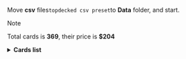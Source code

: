 Move <b>csv</b> files```topdecked csv preset```to <b>Data</b> folder, and start.

> [!NOTE]
> Total cards is <b>369</b>, their price is <b>$204</b>

<details>
  <summary><b>Cards list</b></summary>

<ul>
 <li> $0.11 <a href="https://scryfall.com/card//afr/274/ru">Mountain</a> - foil (1)</li>
 <li> $0.71 <a href="https://scryfall.com/card//khm/397/ru">Mountain</a> - foil (1)</li>
 <li> $0.11 <a href="https://scryfall.com/card//afr/276/ru">Mountain</a> - foil (1)</li>
 <li> $0.17 <a href="https://scryfall.com/card//thb/285/en">Mountain</a> - foil (1)</li>
 <li> $0.13 <a href="https://scryfall.com/card//mid/383/ru">Mountain</a> - foil (1)</li>
 <li> $0.13 <a href="https://scryfall.com/card//afr/275/ru">Mountain</a> - foil (1)</li>
 <li> $0.09 <a href="https://scryfall.com/card//afr/277/ru">Mountain</a> - foil (1)</li>
 <li> $0.14 <a href="https://scryfall.com/card//thb/284/en">Mountain</a> - foil (1)</li>
 <li> $0.06 <a href="https://scryfall.com/card//afr/310/ru">Rimeshield Frost Giant</a> - foil (1)</li>
 <li> $0.11 <a href="https://scryfall.com/card//mid/244/ru">Sunrise Cavalier</a> - foil (1)</li>
 <li> $0.17 <a href="https://scryfall.com/card//mid/261/ru">Evolving Wilds</a> - foil (1)</li>
 <li> $0.10 <a href="https://scryfall.com/card//mid/380/ru">Plains</a> - foil (1)</li>
 <li> $0.22 <a href="https://scryfall.com/card//thb/279/en">Plains</a> - foil (1)</li>
 <li> $0.09 <a href="https://scryfall.com/card//afr/262/ru">Plains</a> - foil (1)</li>
 <li> $0.09 <a href="https://scryfall.com/card//afr/264/ru">Plains</a> - foil (1)</li>
 <li> $0.32 <a href="https://scryfall.com/card//khm/394/ru">Plains</a> - foil (1)</li>
 <li> $0.20 <a href="https://scryfall.com/card//thb/278/en">Plains</a> - foil (1)</li>
 <li> $0.13 <a href="https://scryfall.com/card//afr/265/ru">Plains</a> - foil (1)</li>
 <li> $0.10 <a href="https://scryfall.com/card//afr/263/ru">Plains</a> - foil (1)</li>
 <li> $0.18 <a href="https://scryfall.com/card//afr/117/ru">Reaper's Talisman</a> - foil (1)</li>
 <li> $0.10 <a href="https://scryfall.com/card//mid/384/ru">Forest</a> - foil (1)</li>
 <li> $0.09 <a href="https://scryfall.com/card//thb/286/en">Forest</a> - foil (1)</li>
 <li> $0.19 <a href="https://scryfall.com/card//thb/287/en">Forest</a> - foil (1)</li>
 <li> $0.13 <a href="https://scryfall.com/card//afr/278/ru">Forest</a> - foil (1)</li>
 <li> $0.13 <a href="https://scryfall.com/card//afr/280/ru">Forest</a> - foil (1)</li>
 <li> $0.38 <a href="https://scryfall.com/card//mid/277/ru">Forest</a> - foil (1)</li>
 <li> $0.10 <a href="https://scryfall.com/card//afr/279/ru">Forest</a> - foil (1)</li>
 <li> $0.16 <a href="https://scryfall.com/card//afr/281/ru">Forest</a> - foil (1)</li>
 <li> $0.73 <a href="https://scryfall.com/card//khm/398/ru">Forest</a> - foil (1)</li>
 <li> $0.61 <a href="https://scryfall.com/card//ddr/36/en">Ob Nixilis Reignited</a> - foil (1)</li>
 <li> $0.11 <a href="https://scryfall.com/card//afr/268/ru">Island</a> - foil (1)</li>
 <li> $0.63 <a href="https://scryfall.com/card//khm/395/ru">Island</a> - foil (1)</li>
 <li> $0.09 <a href="https://scryfall.com/card//afr/269/ru">Island</a> - foil (1)</li>
 <li> $0.19 <a href="https://scryfall.com/card//thb/281/ru">Island</a> - foil (1)</li>
 <li> $0.09 <a href="https://scryfall.com/card//mid/381/ru">Island</a> - foil (1)</li>
 <li> $0.10 <a href="https://scryfall.com/card//afr/267/ru">Island</a> - foil (1)</li>
 <li> $0.13 <a href="https://scryfall.com/card//afr/266/ru">Island</a> - foil (1)</li>
 <li> $0.17 <a href="https://scryfall.com/card//thb/280/en">Island</a> - foil (1)</li>
 <li> $0.13 <a href="https://scryfall.com/card//khm/321/ru">Aegar, the Freezing Flame</a> - foil (1)</li>
 <li> $0.12 <a href="https://scryfall.com/card//afr/272/ru">Swamp</a> - foil (1)</li>
 <li> $0.09 <a href="https://scryfall.com/card//afr/270/ru">Swamp</a> - foil (1)</li>
 <li> $2.02 <a href="https://scryfall.com/card//thb/252/en">Swamp</a> - foil (1)</li>
 <li> $0.13 <a href="https://scryfall.com/card//mid/382/ru">Swamp</a> - foil (1)</li>
 <li> $0.12 <a href="https://scryfall.com/card//afr/271/ru">Swamp</a> - foil (1)</li>
 <li> $0.13 <a href="https://scryfall.com/card//afr/273/ru">Swamp</a> - foil (1)</li>
 <li> $0.20 <a href="https://scryfall.com/card//thb/283/en">Swamp</a> - foil (1)</li>
 <li> $0.92 <a href="https://scryfall.com/card//mid/273/ru">Swamp</a> - foil (1)</li>
 <li> $0.46 <a href="https://scryfall.com/card//khm/396/ru">Swamp</a> - foil (1)</li>
 <li> $0.12 <a href="https://scryfall.com/card//thb/282/en">Swamp</a> - foil (1)</li>
 <li> $0.02 <a href="https://scryfall.com/card//mom/195/en">Iridescent Blademaster</a> - foil (1)</li>
 <li> $0.09 <a href="https://scryfall.com/card//khm/8/ru">Divine Gambit</a> - foil (1)</li>
 <li> $0.38 <a href="https://scryfall.com/card//afr/228/ru">Monk Class</a> - foil (1)</li>
 <li> $0.01 <a href="https://scryfall.com/card//mid/22/ru">Gavony Trapper</a> - foil (1)</li>
 <li> $1.02 <a href="https://scryfall.com/card//neo/472/en">Thundering Raiju</a> - foil (1)</li>
 <li> $0.08 <a href="https://scryfall.com/card//mid/299/ru">Burly Breaker // Dire-Strain Demolisher</a> - foil (1)</li>
 <li> $2.85 <a href="https://scryfall.com/card//vow/46/en">Welcoming Vampire</a> - foil (1)</li>
 <li> $2.87 <a href="https://scryfall.com/card//ddr/1/en">Nissa, Voice of Zendikar</a> - foil (1)</li>
 <li> $0.14 <a href="https://scryfall.com/card//mid/63/ru">Mysterious Tome // Chilling Chronicle</a> - foil (1)</li>
 <li> $0.01 <a href="https://scryfall.com/card//mid/132/ru">Burn the Accursed</a> - foil (1)</li>
 <li> $0.07 <a href="https://scryfall.com/card//afr/46/ru">Arcane Investigator</a> - foil (1)</li>
 <li> $0.05 <a href="https://scryfall.com/card//khm/157/ru">Tuskeri Firewalker</a> - foil (1)</li>
 <li> $0.13 <a href="https://scryfall.com/card//thb/263/en">Tymaret, Chosen from Death</a> - foil (1)</li>
 <li> $0.30 <a href="https://scryfall.com/card//mid/386/ru">Triskaidekaphile</a> - foil (1)</li>
 <li> $0.47 <a href="https://scryfall.com/card//thb/352/en">Arasta of the Endless Web</a> - foil (1)</li>
 <li> $0.05 <a href="https://scryfall.com/card//khm/87/ru">Draugr Recruiter</a> - foil (1)</li>
 <li> $0.43 <a href="https://scryfall.com/card//afr/375/ru">Forsworn Paladin</a> - foil (1)</li>
 <li> $0.83 <a href="https://scryfall.com/card//khm/400/ru">Reflections of Littjara</a> - foil (1)</li>
 <li> $0.19 <a href="https://scryfall.com/card//afr/397/ru">Treasure Chest</a> - foil (1)</li>
 <li> $0.06 <a href="https://scryfall.com/card//mid/118/ru">Olivia's Midnight Ambush</a> - foil (1)</li>
 <li> $2.23 <a href="https://scryfall.com/card//sta/56/ru">Regrowth</a> - foil (1)</li>
 <li> $0.02 <a href="https://scryfall.com/card//mid/84/ru">Arrogant Outlaw</a> - foil (1)</li>
 <li> $0.02 <a href="https://scryfall.com/card//afr/45/ru">Air-Cult Elemental</a> - foil (1)</li>
 <li> $0.62 <a href="https://scryfall.com/card//thb/121/en">Underworld Dreams</a> - nonfoil (1)</li>
 <li> $0.06 <a href="https://scryfall.com/card//khm/36/ru">Valkyrie's Sword</a> - nonfoil (1)</li>
 <li> $0.04 <a href="https://scryfall.com/card//khm/163/ru">Boreal Outrider</a> - nonfoil (1)</li>
 <li> $0.02 <a href="https://scryfall.com/card//stx/200/ru">Lorehold Excavation</a> - nonfoil (1)</li>
 <li> $0.96 <a href="https://scryfall.com/card//stx/262/ru">Access Tunnel</a> - nonfoil (1)</li>
 <li> $0.10 <a href="https://scryfall.com/card//afr/105/ru">Gelatinous Cube</a> - nonfoil (1)</li>
 <li> $0.11 <a href="https://scryfall.com/card//thb/237/en">Soul-Guide Lantern</a> - nonfoil (1)</li>
 <li> $0.11 <a href="https://scryfall.com/card//khm/56/ru">Frost Augur</a> - nonfoil (1)</li>
 <li> $0.86 <a href="https://scryfall.com/card//khm/69/ru">Mystic Reflection</a> - nonfoil (1)</li>
 <li> $0.02 <a href="https://scryfall.com/card//thb/189/en">Nyx Herald</a> - nonfoil (1)</li>
 <li> $0.02 <a href="https://scryfall.com/card//stx/89/ru">Umbral Juke</a> - nonfoil (1)</li>
 <li> $0.93 <a href="https://scryfall.com/card//sta/17/ru">Mind's Desire</a> - nonfoil (1)</li>
 <li> $0.04 <a href="https://scryfall.com/card//afr/7/ru">Cloister Gargoyle</a> - nonfoil (1)</li>
 <li> $0.04 <a href="https://scryfall.com/card//thb/83/en">Agonizing Remorse</a> - nonfoil (1)</li>
 <li> $0.03 <a href="https://scryfall.com/card//sta/24/ru">Agonizing Remorse</a> - nonfoil (1)</li>
 <li> $0.10 <a href="https://scryfall.com/card//ddr/3/en">Briarhorn</a> - nonfoil (2)</li>
 <li> $0.22 <a href="https://scryfall.com/card//mid/246/ru">Tovolar, Dire Overlord // Tovolar, the Midnight Scourge</a> - nonfoil (1)</li>
 <li> $0.11 <a href="https://scryfall.com/card//mid/187/ru">Hound Tamer // Untamed Pup</a> - nonfoil (1)</li>
 <li> $0.06 <a href="https://scryfall.com/card//mid/302/ru">Hound Tamer // Untamed Pup</a> - nonfoil (1)</li>
 <li> $0.12 <a href="https://scryfall.com/card//stx/147/ru">Augmenter Pugilist // Echoing Equation</a> - nonfoil (1)</li>
 <li> $0.04 <a href="https://scryfall.com/card//afr/192/ru">Loathsome Troll</a> - nonfoil (1)</li>
 <li> $0.08 <a href="https://scryfall.com/card//khm/268/ru">Skemfar Elderhall</a> - nonfoil (1)</li>
 <li> $0.32 <a href="https://scryfall.com/card//thb/170/en">The First Iroan Games</a> - nonfoil (1)</li>
 <li> $0.18 <a href="https://scryfall.com/card//sta/60/ru">Electrolyze</a> - nonfoil (1)</li>
 <li> $0.03 <a href="https://scryfall.com/card//thb/219/ru">Hero of the Nyxborn</a> - nonfoil (1)</li>
 <li> $0.41 <a href="https://scryfall.com/card//vow/200/en">Glorious Sunrise</a> - nonfoil (1)</li>
 <li> $0.02 <a href="https://scryfall.com/card//mom/107/en">Glistening Deluge</a> - nonfoil (1)</li>
 <li> $5.14 <a href="https://scryfall.com/card//khm/98/ru">Haunting Voyage</a> - nonfoil (1)</li>
 <li> $0.19 <a href="https://scryfall.com/card//thb/87/en">Cling to Dust</a> - nonfoil (1)</li>
 <li> $0.16 <a href="https://scryfall.com/card//ddr/58/en">Quest for the Gravelord</a> - nonfoil (2)</li>
 <li> $0.02 <a href="https://scryfall.com/card//thb/59/en">One with the Stars</a> - nonfoil (1)</li>
 <li> $0.05 <a href="https://scryfall.com/card//thb/7/en">Commanding Presence</a> - nonfoil (1)</li>
 <li> $0.45 <a href="https://scryfall.com/card//ddr/56/en">Pestilence Demon</a> - nonfoil (1)</li>
 <li> $0.10 <a href="https://scryfall.com/card//thb/267/en">Renata, Called to the Hunt</a> - nonfoil (1)</li>
 <li> $0.08 <a href="https://scryfall.com/card//khm/113/ru">Tergrid's Shadow</a> - nonfoil (1)</li>
 <li> $0.05 <a href="https://scryfall.com/card//afr/12/ru">Divine Smite</a> - nonfoil (1)</li>
 <li> $0.03 <a href="https://scryfall.com/card//thb/239/en">Thundering Chariot</a> - nonfoil (1)</li>
 <li> $0.03 <a href="https://scryfall.com/card//stx/107/ru">Igneous Inspiration</a> - nonfoil (1)</li>
 <li> $0.11 <a href="https://scryfall.com/card//ddr/19/en">Scythe Leopard</a> - nonfoil (1)</li>
 <li> $0.11 <a href="https://scryfall.com/card//ddr/19/en">Scythe Leopard</a> - nonfoil (1)</li>
 <li> $0.11 <a href="https://scryfall.com/card//khm/201/ru">Arni Slays the Troll</a> - nonfoil (1)</li>
 <li> $1.12 <a href="https://scryfall.com/card//stx/86/ru">Sedgemoor Witch</a> - nonfoil (1)</li>
 <li> $0.01 <a href="https://scryfall.com/card//mid/75/ru">Skaab Wrangler</a> - nonfoil (1)</li>
 <li> $0.53 <a href="https://scryfall.com/card//ddr/2/en">Abundance</a> - nonfoil (1)</li>
 <li> $0.10 <a href="https://scryfall.com/card//stx/154/ru">Pestilent Cauldron // Restorative Burst</a> - nonfoil (1)</li>
 <li> $3.54 <a href="https://scryfall.com/card//afr/138/ru">Delina, Wild Mage</a> - nonfoil (1)</li>
 <li> $0.10 <a href="https://scryfall.com/card//thb/166/en">The Binding of the Titans</a> - nonfoil (1)</li>
 <li> $0.27 <a href="https://scryfall.com/card//ddr/24/en">Walker of the Grove</a> - nonfoil (1)</li>
 <li> $0.79 <a href="https://scryfall.com/card//sta/51/ru">Cultivate</a> - nonfoil (1)</li>
 <li> $0.03 <a href="https://scryfall.com/card//thb/182/en">Nessian Hornbeetle</a> - nonfoil (1)</li>
 <li> $0.08 <a href="https://scryfall.com/card//sta/44/ru">Shock</a> - nonfoil (1)</li>
 <li> $0.31 <a href="https://scryfall.com/card//thb/234/en">Mirror Shield</a> - nonfoil (1)</li>
 <li> $0.03 <a href="https://scryfall.com/card//mid/299/ru">Burly Breaker // Dire-Strain Demolisher</a> - nonfoil (2)</li>
 <li> $0.30 <a href="https://scryfall.com/card//afr/29/ru">Paladin Class</a> - nonfoil (1)</li>
 <li> $0.01 <a href="https://scryfall.com/card//mid/83/ru">Vivisection</a> - nonfoil (1)</li>
 <li> $0.05 <a href="https://scryfall.com/card//afr/57/ru">Eccentric Apprentice</a> - nonfoil (2)</li>
 <li> $0.20 <a href="https://scryfall.com/card//thb/33/en">Reverent Hoplite</a> - nonfoil (1)</li>
 <li> $0.11 <a href="https://scryfall.com/card//stx/98/ru">Efreet Flamepainter</a> - nonfoil (1)</li>
 <li> $0.15 <a href="https://scryfall.com/card//khm/109/ru">Skemfar Avenger</a> - nonfoil (1)</li>
 <li> $0.28 <a href="https://scryfall.com/card//afr/132/ru">Battle Cry Goblin</a> - nonfoil (1)</li>
 <li> $0.05 <a href="https://scryfall.com/card//afr/67/ru">Power of Persuasion</a> - nonfoil (1)</li>
 <li> $0.06 <a href="https://scryfall.com/card//stx/229/ru">Shadewing Laureate</a> - nonfoil (1)</li>
 <li> $0.12 <a href="https://scryfall.com/card//ddr/20/en">Seek the Horizon</a> - nonfoil (1)</li>
 <li> $0.16 <a href="https://scryfall.com/card//khm/265/ru">Port of Karfell</a> - nonfoil (1)</li>
 <li> $0.54 <a href="https://scryfall.com/card//afr/33/ru">Portable Hole</a> - nonfoil (1)</li>
 <li> $0.36 <a href="https://scryfall.com/card//sta/31/ru">Inquisition of Kozilek</a> - nonfoil (1)</li>
 <li> $0.10 <a href="https://scryfall.com/card//stx/57/ru">Teachings of the Archaics</a> - nonfoil (1)</li>
 <li> $2.00 <a href="https://scryfall.com/card//mid/7/ru">Brutal Cathar // Moonrage Brute</a> - nonfoil (1)</li>
 <li> $0.06 <a href="https://scryfall.com/card//mid/250/ru">Wake to Slaughter</a> - nonfoil (1)</li>
 <li> $0.17 <a href="https://scryfall.com/card//ddr/60/ru">Shadows of the Past</a> - nonfoil (1)</li>
 <li> $0.19 <a href="https://scryfall.com/card//thb/228/en">Staggering Insight</a> - nonfoil (1)</li>
 <li> $0.04 <a href="https://scryfall.com/card//stx/198/ru">Lorehold Apprentice</a> - nonfoil (1)</li>
 <li> $0.03 <a href="https://scryfall.com/card//thb/63/en">Sea God's Scorn</a> - nonfoil (1)</li>
 <li> $0.06 <a href="https://scryfall.com/card//afr/107/ru">Grim Wanderer</a> - nonfoil (1)</li>
 <li> $0.06 <a href="https://scryfall.com/card//thb/223/en">Mischievous Chimera</a> - nonfoil (1)</li>
 <li> $0.04 <a href="https://scryfall.com/card//stx/100/ru">Explosive Welcome</a> - nonfoil (1)</li>
 <li> $0.16 <a href="https://scryfall.com/card//stx/96/ru">Draconic Intervention</a> - nonfoil (1)</li>
 <li> $0.07 <a href="https://scryfall.com/card//mid/238/ru">Rootcoil Creeper</a> - nonfoil (2)</li>
 <li> $0.47 <a href="https://scryfall.com/card//ddr/38/en">Ambition's Cost</a> - nonfoil (1)</li>
 <li> $0.03 <a href="https://scryfall.com/card//thb/133/en">Fateful End</a> - nonfoil (1)</li>
 <li> $0.08 <a href="https://scryfall.com/card//sta/41/ru">Infuriate</a> - nonfoil (1)</li>
 <li> $0.14 <a href="https://scryfall.com/card//khm/108/ru">Rune of Mortality</a> - nonfoil (1)</li>
 <li> $0.33 <a href="https://scryfall.com/card//ddr/10/en">Gaea's Blessing</a> - nonfoil (1)</li>
 <li> $0.13 <a href="https://scryfall.com/card//khm/325/ru">Koll, the Forgemaster</a> - nonfoil (1)</li>
 <li> $0.05 <a href="https://scryfall.com/card//thb/209/en">Atris, Oracle of Half-Truths</a> - nonfoil (1)</li>
 <li> $0.30 <a href="https://scryfall.com/card//stx/26/ru">Secret Rendezvous</a> - nonfoil (1)</li>
 <li> $0.20 <a href="https://scryfall.com/card//thb/5/en">The Birth of Meletis</a> - nonfoil (1)</li>
 <li> $0.37 <a href="https://scryfall.com/card//snc/12/en">Extraction Specialist</a> - nonfoil (1)</li>
 <li> $0.11 <a href="https://scryfall.com/card//khm/59/ru">Giant's Amulet</a> - nonfoil (1)</li>
 <li> $0.05 <a href="https://scryfall.com/card//afr/234/ru">Targ Nar, Demon-Fang Gnoll</a> - nonfoil (2)</li>
 <li> $0.09 <a href="https://scryfall.com/card//mid/183/ru">Dryad's Revival</a> - nonfoil (1)</li>
 <li> $1.30 <a href="https://scryfall.com/card//khm/340/ru">Search for Glory</a> - nonfoil (1)</li>
 <li> $0.10 <a href="https://scryfall.com/card//stx/127/ru">Dragonsguard Elite</a> - nonfoil (1)</li>
 <li> $0.03 <a href="https://scryfall.com/card//afr/96/ru">Demogorgon's Clutches</a> - nonfoil (1)</li>
 <li> $0.07 <a href="https://scryfall.com/card//sta/4/ru">Divine Gambit</a> - nonfoil (1)</li>
 <li> $0.02 <a href="https://scryfall.com/card//khm/8/ru">Divine Gambit</a> - nonfoil (1)</li>
 <li> $0.03 <a href="https://scryfall.com/card//mul/57/en">Reyav, Master Smith</a> - nonfoil (1)</li>
 <li> $0.04 <a href="https://scryfall.com/card//stx/134/ru">Honor Troll</a> - nonfoil (2)</li>
 <li> $0.02 <a href="https://scryfall.com/card//thb/112/en">Pharika's Spawn</a> - nonfoil (1)</li>
 <li> $0.03 <a href="https://scryfall.com/card//afr/76/ru">Split the Party</a> - nonfoil (1)</li>
 <li> $0.04 <a href="https://scryfall.com/card//afr/149/ru">Hulking Bugbear</a> - nonfoil (1)</li>
 <li> $0.02 <a href="https://scryfall.com/card//stx/135/ru">Karok Wrangler</a> - nonfoil (1)</li>
 <li> $0.46 <a href="https://scryfall.com/card//ddr/16/en">Oran-Rief Hydra</a> - nonfoil (1)</li>
 <li> $0.02 <a href="https://scryfall.com/card//stx/15/ru">Dueling Coach</a> - nonfoil (1)</li>
 <li> $0.06 <a href="https://scryfall.com/card//stx/123/ru">Bookwurm</a> - nonfoil (2)</li>
 <li> $0.13 <a href="https://scryfall.com/card//afr/32/ru">Plate Armor</a> - nonfoil (1)</li>
 <li> $0.02 <a href="https://scryfall.com/card//khm/226/ru">Niko Defies Destiny</a> - nonfoil (1)</li>
 <li> $0.05 <a href="https://scryfall.com/card//afr/135/ru">Burning Hands</a> - nonfoil (1)</li>
 <li> $0.07 <a href="https://scryfall.com/card//mid/126/ru">Vengeful Strangler // Strangling Grasp</a> - nonfoil (1)</li>
 <li> $0.02 <a href="https://scryfall.com/card//stx/78/ru">Necrotic Fumes</a> - nonfoil (3)</li>
 <li> $0.19 <a href="https://scryfall.com/card//ddr/6/en">Cloudthresher</a> - nonfoil (1)</li>
 <li> $0.02 <a href="https://scryfall.com/card//afr/247/ru">Iron Golem</a> - nonfoil (1)</li>
 <li> $0.04 <a href="https://scryfall.com/card//afr/210/ru">Wandering Troubadour</a> - nonfoil (2)</li>
 <li> $0.06 <a href="https://scryfall.com/card//thb/69/en">Stinging Lionfish</a> - nonfoil (1)</li>
 <li> $0.18 <a href="https://scryfall.com/card//afr/98/ru">Drider</a> - nonfoil (1)</li>
 <li> $0.19 <a href="https://scryfall.com/card//thb/167/en">Chainweb Aracnir</a> - nonfoil (1)</li>
 <li> $0.10 <a href="https://scryfall.com/card//khm/170/ru">Fynn, the Fangbearer</a> - nonfoil (1)</li>
 <li> $0.34 <a href="https://scryfall.com/card//stx/128/ru">Ecological Appreciation</a> - nonfoil (1)</li>
 <li> $0.07 <a href="https://scryfall.com/card//afr/137/ru">Critical Hit</a> - nonfoil (1)</li>
 <li> $0.04 <a href="https://scryfall.com/card//afr/201/ru">Purple Worm</a> - nonfoil (1)</li>
 <li> $2.47 <a href="https://scryfall.com/card//stx/81/ru">Plumb the Forbidden</a> - nonfoil (1)</li>
 <li> $0.06 <a href="https://scryfall.com/card//thb/102/en">Inevitable End</a> - nonfoil (1)</li>
 <li> $0.41 <a href="https://scryfall.com/card//stx/21/ru">Mavinda, Students' Advocate</a> - nonfoil (1)</li>
 <li> $0.60 <a href="https://scryfall.com/card//afr/180/ru">Druid Class</a> - nonfoil (1)</li>
 <li> $0.03 <a href="https://scryfall.com/card//mid/16/ru">Duelcraft Trainer</a> - nonfoil (1)</li>
 <li> $0.34 <a href="https://scryfall.com/card//mid/309/ru">Katilda, Dawnhart Prime</a> - nonfoil (1)</li>
 <li> $0.26 <a href="https://scryfall.com/card//ddr/30/en">Treetop Village</a> - nonfoil (1)</li>
 <li> $0.23 <a href="https://scryfall.com/card//vow/58/en">Dreamshackle Geist</a> - nonfoil (1)</li>
 <li> $0.02 <a href="https://scryfall.com/card//stx/202/ru">Maelstrom Muse</a> - nonfoil (1)</li>
 <li> $0.07 <a href="https://scryfall.com/card//ddr/12/en">Jaddi Lifestrider</a> - nonfoil (2)</li>
 <li> $0.21 <a href="https://scryfall.com/card//khm/25/ru">Rune of Sustenance</a> - nonfoil (1)</li>
 <li> $0.12 <a href="https://scryfall.com/card//mid/303/ru">Outland Liberator // Frenzied Trapbreaker</a> - nonfoil (1)</li>
 <li> $0.02 <a href="https://scryfall.com/card//afr/244/ru">Fifty Feet of Rope</a> - nonfoil (1)</li>
 <li> $0.91 <a href="https://scryfall.com/card//ddr/65/en">Leechridden Swamp</a> - nonfoil (1)</li>
 <li> $0.14 <a href="https://scryfall.com/card//afr/48/ru">The Blackstaff of Waterdeep</a> - nonfoil (1)</li>
 <li> $0.25 <a href="https://scryfall.com/card//ddr/62/en">Squelching Leeches</a> - nonfoil (1)</li>
 <li> $0.07 <a href="https://scryfall.com/card//afr/49/ru">Blue Dragon</a> - nonfoil (1)</li>
 <li> $0.20 <a href="https://scryfall.com/card//stx/94/ru">Conspiracy Theorist</a> - nonfoil (1)</li>
 <li> $0.04 <a href="https://scryfall.com/card//stx/35/ru">Thunderous Orator</a> - nonfoil (1)</li>
 <li> $0.13 <a href="https://scryfall.com/card//stx/176/ru">Deadly Brew</a> - nonfoil (1)</li>
 <li> $0.16 <a href="https://scryfall.com/card//stx/207/ru">Mortality Spear</a> - nonfoil (1)</li>
 <li> $0.05 <a href="https://scryfall.com/card//mom/166/en">Stoke the Flames</a> - nonfoil (1)</li>
 <li> $0.23 <a href="https://scryfall.com/card//ddr/21/en">Thicket Elemental</a> - nonfoil (1)</li>
 <li> $0.08 <a href="https://scryfall.com/card//thb/206/en">Acolyte of Affliction</a> - nonfoil (1)</li>
 <li> $0.62 <a href="https://scryfall.com/card//thb/13/en">Elspeth Conquers Death</a> - nonfoil (1)</li>
 <li> $0.05 <a href="https://scryfall.com/card//thb/132/en">Escape Velocity</a> - nonfoil (1)</li>
 <li> $0.06 <a href="https://scryfall.com/card//khm/30/ru">Spectral Steel</a> - nonfoil (1)</li>
 <li> $0.46 <a href="https://scryfall.com/card//khm/142/ru">Magda, Brazen Outlaw</a> - nonfoil (1)</li>
 <li> $0.12 <a href="https://scryfall.com/card//sta/37/ru">Claim the Firstborn</a> - nonfoil (1)</li>
 <li> $1.22 <a href="https://scryfall.com/card//afr/147/ru">Hobgoblin Bandit Lord</a> - nonfoil (1)</li>
 <li> $0.22 <a href="https://scryfall.com/card//mid/235/ru">Rem Karolus, Stalwart Slayer</a> - nonfoil (1)</li>
 <li> $0.04 <a href="https://scryfall.com/card//afr/231/ru">Shessra, Death's Whisper</a> - nonfoil (1)</li>
 <li> $0.05 <a href="https://scryfall.com/card//stx/92/ru">Ardent Dustspeaker</a> - nonfoil (1)</li>
 <li> $0.04 <a href="https://scryfall.com/card//thb/138/en">Heroes of the Revel</a> - nonfoil (1)</li>
 <li> $0.09 <a href="https://scryfall.com/card//mid/115/ru">Necrosynthesis</a> - nonfoil (1)</li>
 <li> $0.15 <a href="https://scryfall.com/card//afr/125/ru">Warlock Class</a> - nonfoil (2)</li>
 <li> $0.26 <a href="https://scryfall.com/card//mid/2/ru">Ambitious Farmhand // Seasoned Cathar</a> - nonfoil (1)</li>
 <li> $2.72 <a href="https://scryfall.com/card//afr/222/ru">Fighter Class</a> - nonfoil (1)</li>
 <li> $0.02 <a href="https://scryfall.com/card//mid/300/ru">Dawnhart Mentor</a> - nonfoil (2)</li>
 <li> $0.05 <a href="https://scryfall.com/card//khm/166/ru">Elven Bow</a> - nonfoil (1)</li>
 <li> $0.26 <a href="https://scryfall.com/card//stx/20/ru">Leonin Lightscribe</a> - nonfoil (1)</li>
 <li> $0.69 <a href="https://scryfall.com/card//khm/9/ru">Doomskar</a> - nonfoil (1)</li>
 <li> $0.49 <a href="https://scryfall.com/card//thb/99/en">Gray Merchant of Asphodel</a> - nonfoil (1)</li>
 <li> $3.82 <a href="https://scryfall.com/card//khm/114/ru">Valki, God of Lies // Tibalt, Cosmic Impostor</a> - nonfoil (1)</li>
 <li> $0.31 <a href="https://scryfall.com/card//vow/53/en">Consuming Tide</a> - nonfoil (1)</li>
 <li> $0.04 <a href="https://scryfall.com/card//mid/65/ru">Ominous Roost</a> - nonfoil (1)</li>
 <li> $0.09 <a href="https://scryfall.com/card//stx/28/ru">Show of Confidence</a> - nonfoil (1)</li>
 <li> $1.37 <a href="https://scryfall.com/card//mid/113/ru">Morbid Opportunist</a> - nonfoil (1)</li>
 <li> $0.34 <a href="https://scryfall.com/card//sta/62/ru">Lightning Helix</a> - nonfoil (1)</li>
 <li> $0.06 <a href="https://scryfall.com/card//khm/253/ru">Bretagard Stronghold</a> - nonfoil (1)</li>
 <li> $0.03 <a href="https://scryfall.com/card//khm/137/ru">Frenzied Raider</a> - nonfoil (1)</li>
 <li> $2.54 <a href="https://scryfall.com/card//thb/221/en">Kroxa, Titan of Death's Hunger</a> - nonfoil (1)</li>
 <li> $0.06 <a href="https://scryfall.com/card//stx/205/ru">Manifestation Sage</a> - nonfoil (1)</li>
 <li> $0.13 <a href="https://scryfall.com/card//khm/116/ru">Vengeful Reaper</a> - nonfoil (1)</li>
 <li> $0.23 <a href="https://scryfall.com/card//stx/72/ru">Go Blank</a> - nonfoil (1)</li>
 <li> $0.08 <a href="https://scryfall.com/card//khm/224/ru">Narfi, Betrayer King</a> - nonfoil (1)</li>
 <li> $0.13 <a href="https://scryfall.com/card//stx/59/ru">Test of Talents</a> - nonfoil (2)</li>
 <li> $0.36 <a href="https://scryfall.com/card//khm/107/ru">Rise of the Dread Marn</a> - nonfoil (1)</li>
 <li> $0.08 <a href="https://scryfall.com/card//khm/259/ru">Great Hall of Starnheim</a> - nonfoil (1)</li>
 <li> $0.02 <a href="https://scryfall.com/card//afr/77/ru">Sudden Insight</a> - nonfoil (1)</li>
 <li> $0.10 <a href="https://scryfall.com/card//afr/240/ru">Bag of Holding</a> - nonfoil (1)</li>
 <li> $0.20 <a href="https://scryfall.com/card//afr/88/ru">Asmodeus the Archfiend</a> - nonfoil (1)</li>
 <li> $0.03 <a href="https://scryfall.com/card//thb/193/en">Pheres-Band Brawler</a> - nonfoil (1)</li>
 <li> $0.05 <a href="https://scryfall.com/card//stx/132/ru">Fortifying Draught</a> - nonfoil (1)</li>
 <li> $0.08 <a href="https://scryfall.com/card//mid/57/ru">Grafted Identity</a> - nonfoil (1)</li>
 <li> $3.90 <a href="https://scryfall.com/card//mid/265/ru">Overgrown Farmland</a> - nonfoil (1)</li>
 <li> $0.10 <a href="https://scryfall.com/card//khm/212/ru">Harald, King of Skemfar</a> - nonfoil (1)</li>
 <li> $0.19 <a href="https://scryfall.com/card//vow/186/en">Ascendant Packleader</a> - nonfoil (1)</li>
 <li> $0.03 <a href="https://scryfall.com/card//mid/70/ru">Phantom Carriage</a> - nonfoil (2)</li>
 <li> $0.12 <a href="https://scryfall.com/card//afr/323/ru">Zalto, Fire Giant Duke</a> - nonfoil (2)</li>
 <li> $0.19 <a href="https://scryfall.com/card//stx/247/ru">Witherbloom Apprentice</a> - nonfoil (2)</li>
 <li> $0.36 <a href="https://scryfall.com/card//afr/243/ru">Eye of Vecna</a> - nonfoil (1)</li>
 <li> $0.02 <a href="https://scryfall.com/card//stx/224/ru">Returned Pastcaller</a> - nonfoil (1)</li>
 <li> $0.02 <a href="https://scryfall.com/card//mid/196/ru">Rise of the Ants</a> - nonfoil (1)</li>
 <li> $3.13 <a href="https://scryfall.com/card//afr/254/ru">Den of the Bugbear</a> - nonfoil (1)</li>
 <li> $0.23 <a href="https://scryfall.com/card//khm/86/ru">Draugr Necromancer</a> - nonfoil (1)</li>
 <li> $0.26 <a href="https://scryfall.com/card//khm/244/ru">Replicating Ring</a> - nonfoil (1)</li>
 <li> $0.26 <a href="https://scryfall.com/card//sta/28/ru">Doom Blade</a> - nonfoil (1)</li>
 <li> $0.02 <a href="https://scryfall.com/card//stx/31/ru">Stonebinder's Familiar</a> - nonfoil (1)</li>
 <li> $0.10 <a href="https://scryfall.com/card//mid/173/ru">Brood Weaver</a> - nonfoil (1)</li>
 <li> $0.11 <a href="https://scryfall.com/card//stx/178/ru">Dina, Soul Steeper</a> - nonfoil (2)</li>
 <li> $0.14 <a href="https://scryfall.com/card//stx/171/ru">Creative Outburst</a> - nonfoil (1)</li>
 <li> $0.03 <a href="https://scryfall.com/card//stx/91/ru">Academic Dispute</a> - nonfoil (1)</li>
 <li> $0.02 <a href="https://scryfall.com/card//stx/162/ru">Aether Helix</a> - nonfoil (1)</li>
 <li> $0.07 <a href="https://scryfall.com/card//thb/53/en">Medomai's Prophecy</a> - nonfoil (1)</li>
 <li> $0.04 <a href="https://scryfall.com/card//khm/135/ru">Fearless Liberator</a> - nonfoil (1)</li>
 <li> $0.13 <a href="https://scryfall.com/card//thb/156/en">Storm Herald</a> - nonfoil (1)</li>
 <li> $0.10 <a href="https://scryfall.com/card//khm/148/ru">Rune of Speed</a> - nonfoil (1)</li>
 <li> $0.50 <a href="https://scryfall.com/card//thb/80/en">Wavebreak Hippocamp</a> - nonfoil (1)</li>
 <li> $0.05 <a href="https://scryfall.com/card//stx/24/ru">Professor of Symbology</a> - nonfoil (1)</li>
 <li> $0.43 <a href="https://scryfall.com/card//mid/51/ru">Fading Hope</a> - nonfoil (1)</li>
 <li> $0.31 <a href="https://scryfall.com/card//mid/223/ru">Florian, Voldaren Scion</a> - nonfoil (1)</li>
 <li> $0.08 <a href="https://scryfall.com/card//stx/246/ru">Venerable Warsinger</a> - nonfoil (1)</li>
 <li> $0.42 <a href="https://scryfall.com/card//ddr/53/en">Indulgent Tormentor</a> - nonfoil (1)</li>
 <li> $0.27 <a href="https://scryfall.com/card//sta/19/ru">Opt</a> - nonfoil (1)</li>
 <li> $0.03 <a href="https://scryfall.com/card//stx/231/ru">Silverquill Apprentice</a> - nonfoil (2)</li>
 <li> $0.12 <a href="https://scryfall.com/card//stx/225/ru">Rip Apart</a> - nonfoil (1)</li>
 <li> $0.03 <a href="https://scryfall.com/card//stx/169/ru">Closing Statement</a> - nonfoil (1)</li>
 <li> $0.08 <a href="https://scryfall.com/card//sta/3/ru">Defiant Strike</a> - nonfoil (1)</li>
 <li> $0.20 <a href="https://scryfall.com/card//ddr/57/en">Priest of the Blood Rite</a> - nonfoil (1)</li>
 <li> $0.09 <a href="https://scryfall.com/card//ddr/26/en">Woodborn Behemoth</a> - nonfoil (2)</li>
 <li> $1.41 <a href="https://scryfall.com/card//stx/279/ru">Kasmina, Enigma Sage</a> - nonfoil (1)</li>
 <li> $0.24 <a href="https://scryfall.com/card//afr/260/ru">Temple of the Dragon Queen</a> - nonfoil (1)</li>
 <li> $0.05 <a href="https://scryfall.com/card//stx/46/ru">Mentor's Guidance</a> - nonfoil (1)</li>
 <li> $0.04 <a href="https://scryfall.com/card//mom/237/en">Invasion of Moag // Bloomwielder Dryads</a> - nonfoil (1)</li>
 <li> $0.08 <a href="https://scryfall.com/card//khm/122/ru">Basalt Ravager</a> - nonfoil (1)</li>
 <li> $0.07 <a href="https://scryfall.com/card//ddr/42/en">Carrier Thrall</a> - nonfoil (2)</li>
 <li> $0.23 <a href="https://scryfall.com/card//afr/371/ru">Yuan-Ti Malison</a> - nonfoil (1)</li>
 <li> $0.07 <a href="https://scryfall.com/card//stx/220/ru">Quintorius, Field Historian</a> - nonfoil (1)</li>
 <li> $0.04 <a href="https://scryfall.com/card//mid/251/ru">Winterthorn Blessing</a> - nonfoil (1)</li>
 <li> $3.09 <a href="https://scryfall.com/card//snc/160/en">Topiary Stomper</a> - nonfoil (1)</li>
 <li> $0.05 <a href="https://scryfall.com/card//afr/3/ru">Blink Dog</a> - nonfoil (1)</li>
 <li> $0.04 <a href="https://scryfall.com/card//afr/54/ru">Displacer Beast</a> - nonfoil (1)</li>
 <li> $0.02 <a href="https://scryfall.com/card//stx/105/ru">Hall Monitor</a> - nonfoil (1)</li>
 <li> $0.11 <a href="https://scryfall.com/card//khm/233/ru">Vega, the Watcher</a> - nonfoil (1)</li>
 <li> $0.06 <a href="https://scryfall.com/card//sta/49/ru">Adventurous Impulse</a> - nonfoil (1)</li>
 <li> $0.18 <a href="https://scryfall.com/card//ddr/61/en">Smallpox</a> - nonfoil (2)</li>
 <li> $0.15 <a href="https://scryfall.com/card//afr/21/ru">Ingenious Smith</a> - nonfoil (1)</li>
 <li> $0.21 <a href="https://scryfall.com/card//thb/214/en">Dream Trawler</a> - nonfoil (1)</li>
 <li> $0.33 <a href="https://scryfall.com/card//stx/149/ru">Extus, Oriq Overlord // Awaken the Blood Avatar</a> - nonfoil (1)</li>
 <li> $0.06 <a href="https://scryfall.com/card//vow/151/en">Creepy Puppeteer</a> - nonfoil (1)</li>
 <li> $0.02 <a href="https://scryfall.com/card//khm/200/ru">Aegar, the Freezing Flame</a> - nonfoil (1)</li>
 <li> $0.09 <a href="https://scryfall.com/card//afr/175/ru">Choose Your Weapon</a> - nonfoil (1)</li>
 <li> $0.30 <a href="https://scryfall.com/card//thb/98/en">Gravebreaker Lamia</a> - nonfoil (1)</li>
 <li> $0.13 <a href="https://scryfall.com/card//stx/70/ru">Eyetwitch</a> - nonfoil (1)</li>
 <li> $0.02 <a href="https://scryfall.com/card//mid/297/ru">Village Watch // Village Reavers</a> - nonfoil (1)</li>
 <li> $0.17 <a href="https://scryfall.com/card//stx/261/ru">Zephyr Boots</a> - nonfoil (1)</li>
 <li> $0.04 <a href="https://scryfall.com/card//khm/182/ru">Littjara Glade-Warden</a> - nonfoil (1)</li>
 <li> $1.76 <a href="https://scryfall.com/card//vow/63/en">Hullbreaker Horror</a> - nonfoil (1)</li>
 <li> $0.17 <a href="https://scryfall.com/card//afr/337/ru">Bruenor Battlehammer</a> - nonfoil (1)</li>
 <li> $0.36 <a href="https://scryfall.com/card//mid/221/ru">Faithful Mending</a> - nonfoil (1)</li>
 <li> $0.58 <a href="https://scryfall.com/card//sta/18/ru">Negate</a> - nonfoil (1)</li>
 <li> $0.15 <a href="https://scryfall.com/card//afr/114/ru">Power Word Kill</a> - nonfoil (2)</li>
 <li> $0.18 <a href="https://scryfall.com/card//stx/228/ru">Rushed Rebirth</a> - nonfoil (1)</li>
 <li> $0.11 <a href="https://scryfall.com/card//ddr/45/ru">Despoiler of Souls</a> - nonfoil (1)</li>
 <li> $3.06 <a href="https://scryfall.com/card//afr/290/ru">Iymrith, Desert Doom</a> - nonfoil (1)</li>
 <li> $0.45 <a href="https://scryfall.com/card//ddr/29/en">Mosswort Bridge</a> - nonfoil (1)</li>
 <li> $0.05 <a href="https://scryfall.com/card//stx/56/ru">Symmetry Sage</a> - nonfoil (1)</li>
 <li> $0.57 <a href="https://scryfall.com/card//ddr/44/en">Desecration Demon</a> - nonfoil (1)</li>
 <li> $0.33 <a href="https://scryfall.com/card//khm/21/ru">Reidane, God of the Worthy // Valkmira, Protector's Shield</a> - nonfoil (1)</li>
 <li> $0.03 <a href="https://scryfall.com/card//khm/128/ru">Crush the Weak</a> - nonfoil (1)</li>
 <li> $0.04 <a href="https://scryfall.com/card//afr/111/ru">Lightfoot Rogue</a> - nonfoil (1)</li>
 <li> $0.05 <a href="https://scryfall.com/card//sta/23/ru">Whirlwind Denial</a> - nonfoil (2)</li>
 <li> $0.07 <a href="https://scryfall.com/card//mom/30/en">Phyrexian Awakening</a> - nonfoil (1)</li>
 <li> $5.59 <a href="https://scryfall.com/card//mom/12/en">Elesh Norn // The Argent Etchings</a> - nonfoil (1)</li>
 <li> $19.08 <a href="https://scryfall.com/card//thb/259/en">Heliod, Sun-Crowned</a> - foil (1)</li>
 <li> $17.96 <a href="https://scryfall.com/card//thb/236/en">Shadowspear</a> - nonfoil (1)</li>
 <li> $5.31 <a href="https://scryfall.com/card//thb/24/en">Idyllic Tutor</a> - nonfoil (1)</li>
 <li> $3.29 <a href="https://scryfall.com/card//lgn/77/en">Noxious Ghoul</a> - nonfoil (1)</li>
 <li> $4.56 <a href="https://scryfall.com/card//afr/87/ru">Acererak the Archlich</a> - foil (1)</li>
 <li> $10.92 <a href="https://scryfall.com/card//stx/282/ru">Beledros Witherbloom</a> - nonfoil (1)</li>
 <li> $28.04 <a href="https://scryfall.com/card//mid/112/ru">The Meathook Massacre</a> - nonfoil (1)</li>
</ul>

</details>
